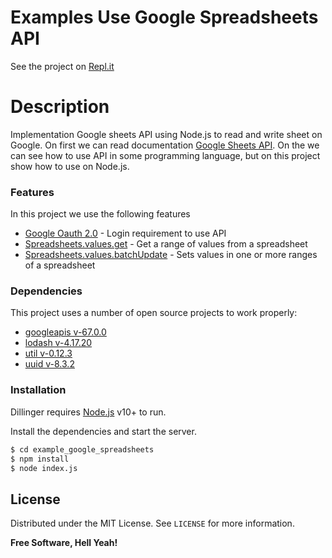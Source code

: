 # Examples Use Google Spreadsheets API
See the project on [Repl.it](https://repl.it/@BimaAhida/Examples-Google-Sheets)
# Description
Implementation Google sheets API using Node.js to read and write sheet on Google.  On first we can read documentation [Google Sheets API](https://developers.google.com/sheets/api).  On the we can see how to use API in some programming language, but on this project show how to use on Node.js.
### Features
In this project we use the following features

 - [Google Oauth 2.0](https://developers.google.com/identity/protocols/oauth2/service-account) - Login requirement to use API
 - [Spreadsheets.values.get](https://developers.google.com/sheets/api/reference/rest/v4/spreadsheets.values/get) - Get a range of values from a spreadsheet
 -  [Spreadsheets.values.batchUpdate](https://developers.google.com/sheets/api/reference/rest/v4/spreadsheets.values/batchUpdate) - Sets values in one or more ranges of a spreadsheet

### Dependencies

This project uses a number of open source projects to work properly:

 - [googleapis v-67.0.0](https://www.npmjs.com/package/googleapis/v/67.0.0)
 - [lodash v-4.17.20](https://www.npmjs.com/package/lodash/v/4.17.20)
 - [util v-0.12.3](https://www.npmjs.com/package/util/v/0.12.3)
 - [uuid v-8.3.2](https://www.npmjs.com/package/uuid/v/8.3.2)

### Installation

Dillinger requires [Node.js](https://nodejs.org/) v10+ to run.

Install the dependencies and start the server.

```sh
$ cd example_google_spreadsheets
$ npm install
$ node index.js
```
License
----

Distributed under the MIT License. See `LICENSE` for more information.

**Free Software, Hell Yeah!**

